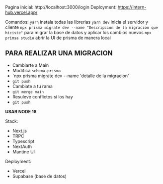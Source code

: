 Pagina inicial: http://localhost:3000/login
Deployment: https://intern-hub.vercel.app/

Comandos:
`yarn` instala todas las librerias
`yarn dev` inicia el servidor y cliente
`npx prisma migrate dev --name "Descripcion de la migracion que hiciste"` para migrar la base de datos y aplicar los cambios nuevos
`npx primsa studio` abrir la UI de prisma de manera local

## PARA REALIZAR UNA MIGRACION
- Cambiarte a Main
- Modifica `schema.prisma`
- `npx prisma migrate dev --name 'detalle de la migracion'
- `git push`
- Cambiate a tu rama
- `git merge main`
- Resuleve conflictos si los hay
- `git push`


**USAR NODE 16**

Stack:

- Next.js
- TRPC
- Typescript
- NextAuth
- Mantine UI

Deployment:

- Vercel
- Supabase (base de datos)
